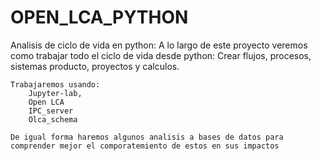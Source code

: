 # OPEN_LCA_PYTHON
Analisis de ciclo de vida en python:
    A lo largo de este proyecto veremos como trabajar todo el ciclo de vida desde python:
        Crear flujos, procesos, sistemas producto, proyectos y calculos. 
    
    Trabajaremos usando: 
        Jupyter-lab, 
        Open LCA
        IPC_server
        Olca_schema

    De igual forma haremos algunos analisis a bases de datos para comprender mejor el comporatemiento de estos en sus impactos 